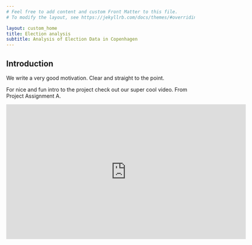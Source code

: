 ```yaml
---
# Feel free to add content and custom Front Matter to this file.
# To modify the layout, see https://jekyllrb.com/docs/themes/#overriding-theme-defaults

layout: custom_home
title: Election analysis  
subtitle: Analysis of Election Data in Copenhagen
---
```


## <a id="welcome"></a>Introduction

We write a very good motivation. Clear and straight to the point. 




For nice and fun intro to the project check out our super cool video. From Project Assignment A.
<iframe width="640" height="360" src="https://www.youtube.com/embed/Li7nbBsR0Qw" frameborder="0" allowfullscreen></iframe>

